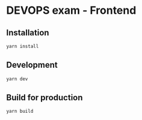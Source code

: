# DEVOPS exam  - Frontend

## Installation

```bash
yarn install
```

## Development

```bash
yarn dev
```

## Build for production

```bash
yarn build
```